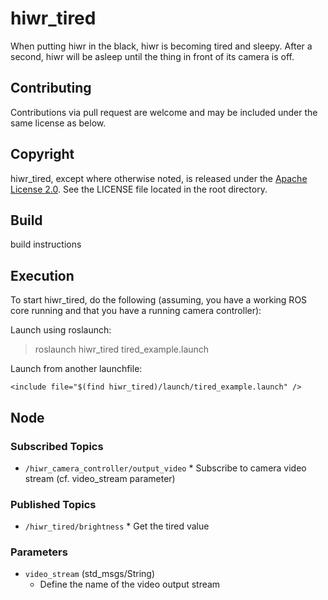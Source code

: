 hiwr\_tired
===============================================

When putting hiwr in the black, hiwr is becoming tired and sleepy. After a second, hiwr will be asleep until the thing in front of its camera is off.

Contributing
----------------------

Contributions via pull request are welcome and may be included under the
same license as below.

Copyright
----------------------

hiwr\_tired, except where otherwise noted, is released under the
[Apache License 2.0](http://www.apache.org/licenses/LICENSE-2.0.html).
See the LICENSE file located in the root directory.

Build
----------------------
build instructions

Execution
----------------------

To start hiwr\_tired, do the following (assuming, you
have a working ROS core running and that you have a running camera controller):

   Launch using roslaunch:

   > roslaunch hiwr\_tired tired\_example.launch

   Launch from another launchfile:

   ```
   <include file="$(find hiwr_tired)/launch/tired_example.launch" />
   ```
Node
----------------------

### Subscribed Topics

- `/hiwr_camera_controller/output_video`
      * Subscribe to camera video stream (cf. video_stream parameter)

### Published Topics

- `/hiwr_tired/brightness`
      * Get the tired value

### Parameters

- `video_stream` (std_msgs/String)
     * Define the name of the video output stream
